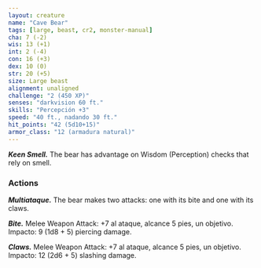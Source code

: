 ```yaml
---
layout: creature
name: "Cave Bear"
tags: [large, beast, cr2, monster-manual]
cha: 7 (-2)
wis: 13 (+1)
int: 2 (-4)
con: 16 (+3)
dex: 10 (0)
str: 20 (+5)
size: Large beast
alignment: unaligned
challenge: "2 (450 XP)"
senses: "darkvision 60 ft."
skills: "Percepción +3"
speed: "40 ft., nadando 30 ft."
hit_points: "42 (5d10+15)"
armor_class: "12 (armadura natural)"
---
```


***Keen Smell.*** The bear has advantage on Wisdom (Perception) checks that rely on smell.

### Actions

***Multiataque.*** The bear makes two attacks: one with its bite and one with its claws.

***Bite.*** Melee Weapon Attack: +7 al ataque, alcance 5 pies, un objetivo. Impacto: 9 (1d8 + 5) piercing damage.

***Claws.*** Melee Weapon Attack: +7 al ataque, alcance 5 pies, un objetivo. Impacto: 12 (2d6 + 5) slashing damage.